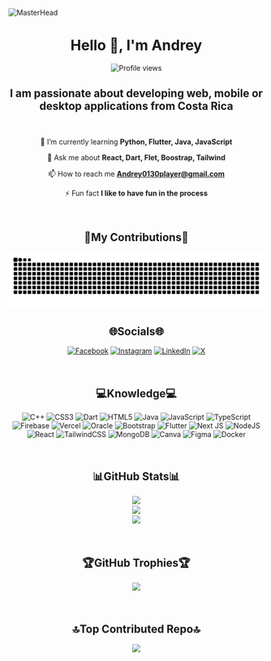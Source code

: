 ![MasterHead](https://miro.medium.com/v2/resize:fit:720/format:webp/1*0N8CVKix7OGfBDsgh9DzrQ.gif)

<div align="center">
  <h1>Hello 👋, I'm Andrey</h1>

  <p>
    <img src="https://komarev.com/ghpvc/?username=andreybv5&label=Profile%20views&color=0e75b6&style=flat" alt="Profile views" />
  </p>

   <h2>I am passionate about developing web, mobile or desktop applications from Costa Rica</h2>
   <br/>
   
   🌱 I’m currently learning **Python, Flutter, Java, JavaScript**
   
   💬 Ask me about **React, Dart, Flet, Boostrap, Tailwind**
   
   📫 How to reach me **Andrey0130player@gmail.com**
   
   ⚡ Fun fact **I like to have fun in the process**
  
  <br/>

   ## 🐍My Contributions🐍

  <!-- Animación del Snake centrada -->
  <picture>
    <source media="(prefers-color-scheme: dark)" srcset="https://raw.githubusercontent.com/AndreyBV5/AndreyBV5/output/github-contribution-grid-snake-dark.svg" />
    <source media="(prefers-color-scheme: light)" srcset="https://raw.githubusercontent.com/AndreyBV5/AndreyBV5/output/github-contribution-grid-snake.svg" />
    <img alt="github-snake" src="https://raw.githubusercontent.com/AndreyBV5/AndreyBV5/output/github-contribution-grid-snake.svg" />
  </picture>

  <br/>

  ## 🌐Socials🌐
  [![Facebook](https://img.shields.io/badge/Facebook-%231877F2.svg?logo=Facebook&logoColor=white)](https://facebook.com/Andreybv) 
  [![Instagram](https://img.shields.io/badge/Instagram-%23E4405F.svg?logo=Instagram&logoColor=white)](https://instagram.com/Andreybv_5) 
  [![LinkedIn](https://img.shields.io/badge/LinkedIn-%230077B5.svg?logo=linkedin&logoColor=white)](https://linkedin.com/in/Andreybv) 
  [![X](https://img.shields.io/badge/X-black.svg?logo=X&logoColor=white)](https://x.com/AndreyBV)

  <br/>

  ## 💻Knowledge💻

  ![C++](https://img.shields.io/badge/c++-%2300599C.svg?style=flat&logo=c%2B%2B&logoColor=white)
  ![CSS3](https://img.shields.io/badge/css3-%231572B6.svg?style=flat&logo=css3&logoColor=white)
  ![Dart](https://img.shields.io/badge/dart-%230175C2.svg?style=flat&logo=dart&logoColor=white)
  ![HTML5](https://img.shields.io/badge/html5-%23E34F26.svg?style=flat&logo=html5&logoColor=white)
  ![Java](https://img.shields.io/badge/java-%23ED8B00.svg?style=flat&logo=openjdk&logoColor=white)
  ![JavaScript](https://img.shields.io/badge/javascript-%23323330.svg?style=flat&logo=javascript&logoColor=%23F7DF1E)
  ![TypeScript](https://img.shields.io/badge/typescript-%23007ACC.svg?style=flat&logo=typescript&logoColor=white)
  ![Firebase](https://img.shields.io/badge/firebase-%23039BE5.svg?style=flat&logo=firebase)
  ![Vercel](https://img.shields.io/badge/vercel-%23000000.svg?style=flat&logo=vercel&logoColor=white)
  ![Oracle](https://img.shields.io/badge/Oracle-F80000?style=flat&logo=oracle&logoColor=white)
  ![Bootstrap](https://img.shields.io/badge/bootstrap-%238511FA.svg?style=flat&logo=bootstrap&logoColor=white)
  ![Flutter](https://img.shields.io/badge/Flutter-%2302569B.svg?style=flat&logo=Flutter&logoColor=white)
  ![Next JS](https://img.shields.io/badge/Next-black?style=flat&logo=next.js&logoColor=white)
  ![NodeJS](https://img.shields.io/badge/node.js-6DA55F?style=flat&logo=node.js&logoColor=white)
  ![React](https://img.shields.io/badge/react-%2320232a.svg?style=flat&logo=react&logoColor=%2361DAFB)
  ![TailwindCSS](https://img.shields.io/badge/tailwindcss-%2338B2AC.svg?style=flat&logo=tailwind-css&logoColor=white)
  ![MongoDB](https://img.shields.io/badge/MongoDB-%234ea94b.svg?style=flat&logo=mongodb&logoColor=white)
  ![Canva](https://img.shields.io/badge/Canva-%2300C4CC.svg?style=flat&logo=Canva&logoColor=white)
  ![Figma](https://img.shields.io/badge/figma-%23F24E1E.svg?style=flat&logo=figma&logoColor=white)
  ![Docker](https://img.shields.io/badge/docker-%230db7ed.svg?style=flat&logo=docker&logoColor=white)

  <br/>

  ## 📊GitHub Stats📊

  ![](https://github-readme-stats.vercel.app/api?username=AndreyBV5&theme=tokyonight&hide_border=false&include_all_commits=false&count_private=false)<br/>
  ![](https://github-readme-streak-stats.herokuapp.com/?user=AndreyBV5&theme=tokyonight&hide_border=false)<br/>
  ![](https://github-readme-stats.vercel.app/api/top-langs/?username=AndreyBV5&theme=tokyonight&hide_border=false&include_all_commits=false&count_private=false&layout=compact)

  <br/>

  ## 🏆GitHub Trophies🏆
  ![](https://github-profile-trophy.vercel.app/?username=AndreyBV5&theme=tokyonight&no-frame=true&no-bg=false&margin-w=4)

  <br/>

  ## 🔝Top Contributed Repo🔝
  ![](https://github-contributor-stats.vercel.app/api?username=AndreyBV5&limit=5&theme=tokyonight&combine_all_yearly_contributions=true)

</div>

<!-- Proudly created with GPRM ( https://gprm.itsvg.in ) -->
